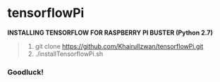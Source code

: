 # tensorflowPi

**INSTALLING TENSORFLOW FOR RASPBERRY PI BUSTER (Python 2.7)**
> 1. git clone https://github.com/KhairulIzwan/tensorflowPi.git
> 2. ./installTensorflowPi.sh

### Goodluck!
